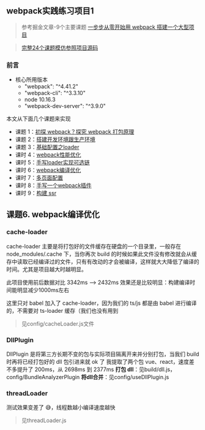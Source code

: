 ## webpack实践练习项目1

> 参考掘金文章-9个主要课题 [一步步从零开始用 webpack 搭建一个大型项目](https://juejin.cn/post/6844904007903772679)

> [完整24个课题模仿参照项目源码](https://github.com/yezishan/webpack-box)
### 前言

- 核心所用版本
  - "webpack": "^4.41.2"
  - "webpack-cli": "^3.3.10"
  - node 10.16.3
  - "webpack-dev-server": "^3.9.0"

本文从下面几个课题来实现

- 课题 1：[初探 webpack？探究 webpack 打包原理](#1)
- 课题 2：[搭建开发环境跟生产环境](#2)
- 课题 3：[基础配置之loader](#3)
- 课时 4：[webpack性能优化](#4)
- 课时 5：[手写loader实现可选链](#5)
- 课时 6：[webpack编译优化](#6)
- 课时 7：[多页面配置](#7)
- 课时 8：[手写一个webpack插件](#8)
- 课时 9：[构建 ssr](#9)

## 课题6. webpack编译优化

### cache-loader

cache-loader 主要是将打包好的文件缓存在硬盘的一个目录里，一般存在 node_modules/.cache 下，当你再次 build 的时候如果此文件没有修改就会从缓存中读取已经编译过的文件，只有有改动的才会被编译，这样就大大降低了编译的时间。尤其是项目越大时越明显。

此项目使用前后数据对比 3342ms --> 2432ms 效果还是比较明显：构建编译时间能明显减少1000ms左右

这里只对 babel 加入了 cache-loader，因为我们的 ts/js 都是由 babel 进行编译的，不需要对 ts-loader 缓存（我们也没有用到

> 见config/cacheLoader.js文件

### DllPlugin
DllPlugin 是将第三方长期不变的包与实际项目隔离开来并分别打包，当我们 build 时再将已经打包好的 dll 包引进来就 ok 了
我提取了两个包 vue、react，速度差不多提升了 200ms，从 2698ms 到 2377ms
**打包 dll**：见build/dll.js，config/BundleAnalyzerPlugin
**将dll合并**：见config/useDllPlugin.js


### threadLoader
测试效果变差了 😅，线程数越小编译速度越快
> 见threadLoader.js
